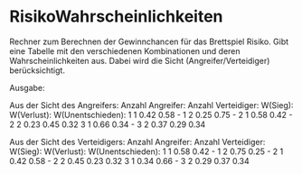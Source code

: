 # RisikoWahrscheinlichkeiten
Rechner zum Berechnen der Gewinnchancen für das Brettspiel Risiko.
Gibt eine Tabelle mit den verschiedenen Kombinationen und deren Wahrscheinlichkeiten aus.
Dabei wird die Sicht (Angreifer/Verteidiger) berücksichtigt.

Ausgabe:

Aus der Sicht des Angreifers:
Anzahl Angreifer:       Anzahl Verteidiger:         W(Sieg):        W(Verlust):       W(Unentschieden):
1                       1                           0.42            0.58              -
1                       2                           0.25            0.75              -
2                       1                           0.58            0.42              -
2                       2                           0.23            0.45              0.32
3                       1                           0.66            0.34              -
3                       2                           0.37            0.29              0.34



Aus der Sicht des Verteidigers:
Anzahl Angreifer:       Anzahl Verteidiger:         W(Sieg):        W(Verlust):       W(Unentschieden):
1                       1                           0.58            0.42              -
1                       2                           0.75            0.25              -
2                       1                           0.42            0.58              -
2                       2                           0.45            0.23              0.32
3                       1                           0.34            0.66              -
3                       2                           0.29            0.37              0.34
